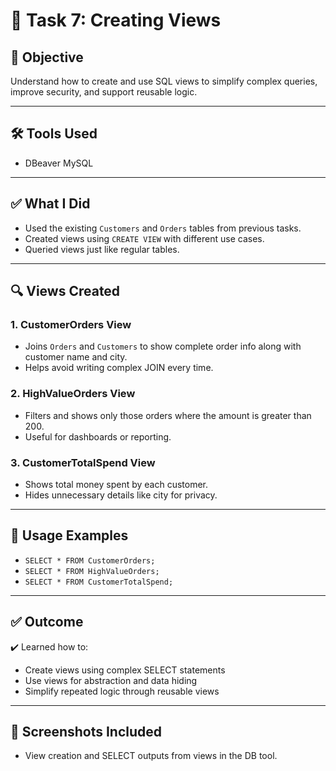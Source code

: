 # 📘 Task 7: Creating Views

## 🎯 Objective
Understand how to create and use SQL views to simplify complex queries, improve security, and support reusable logic.

---

## 🛠️ Tools Used
- DBeaver MySQL

---

## ✅ What I Did

- Used the existing `Customers` and `Orders` tables from previous tasks.
- Created views using `CREATE VIEW` with different use cases.
- Queried views just like regular tables.

---

## 🔍 Views Created

### 1. CustomerOrders View
- Joins `Orders` and `Customers` to show complete order info along with customer name and city.
- Helps avoid writing complex JOIN every time.

### 2. HighValueOrders View
- Filters and shows only those orders where the amount is greater than 200.
- Useful for dashboards or reporting.

### 3. CustomerTotalSpend View
- Shows total money spent by each customer.
- Hides unnecessary details like city for privacy.

---

## 📄 Usage Examples

- `SELECT * FROM CustomerOrders;`
- `SELECT * FROM HighValueOrders;`
- `SELECT * FROM CustomerTotalSpend;`

---

## ✅ Outcome
✔️ Learned how to:
- Create views using complex SELECT statements
- Use views for abstraction and data hiding
- Simplify repeated logic through reusable views

---

## 📸 Screenshots Included
- View creation and SELECT outputs from views in the DB tool.
